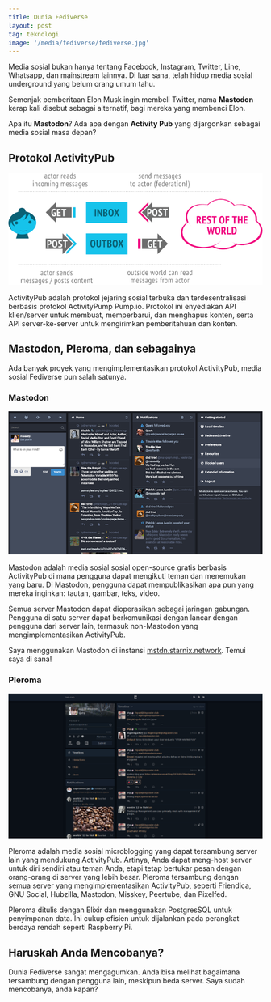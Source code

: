 ```yaml
---
title: Dunia Fediverse
layout: post
tag: teknologi
image: '/media/fediverse/fediverse.jpg'
---
```

Media sosial bukan hanya tentang Facebook, Instagram, Twitter, Line, Whatsapp, dan mainstream lainnya. Di luar sana, telah hidup media sosial underground yang belum orang umum tahu.

Semenjak pemberitaan Elon Musk ingin membeli Twitter, nama **Mastodon** kerap kali disebut sebagai alternatif, bagi mereka yang membenci Elon.

Apa itu **Mastodon**? Ada apa dengan **Activity Pub** yang dijargonkan sebagai media sosial masa depan?
## Protokol ActivityPub
![](/media/fediverse/activitypub.png)

ActivityPub adalah protokol jejaring sosial terbuka dan terdesentralisasi berbasis protokol ActivityPump Pump.io. Protokol ini enyediakan API klien/server untuk membuat, memperbarui, dan menghapus konten, serta API server-ke-server untuk mengirimkan pemberitahuan dan konten.


## Mastodon, Pleroma, dan sebagainya
Ada banyak proyek yang mengimplementasikan protokol ActivityPub, media sosial Fediverse pun salah satunya.

### Mastodon
![](/media/fediverse/mastodon.png)

Mastodon adalah media sosial sosial open-source gratis berbasis ActivityPub di mana pengguna dapat mengikuti teman dan menemukan yang baru. Di Mastodon, pengguna dapat mempublikasikan apa pun yang mereka inginkan: tautan, gambar, teks, video. 

Semua server Mastodon dapat dioperasikan sebagai jaringan gabungan. Pengguna di satu server dapat berkomunikasi dengan lancar dengan pengguna dari server lain, termasuk non-Mastodon yang mengimplementasikan ActivityPub.

Saya menggunakan Mastodon di instansi [mstdn.starnix.network](https://mstdn.starnix.network/@al1r4d). Temui saya di sana!

### Pleroma
![](/media/fediverse/pleroma.png)

Pleroma adalah media sosial microblogging yang dapat tersambung server lain yang mendukung ActivityPub. Artinya, Anda dapat meng-host server untuk diri sendiri atau teman Anda, etapi tetap bertukar pesan dengan orang-orang di server yang lebih besar. Pleroma tersambung dengan semua server yang mengimplementasikan ActivityPub, seperti Friendica, GNU Social, Hubzilla, Mastodon, Misskey, Peertube, dan Pixelfed.

Pleroma ditulis dengan Elixir dan menggunakan PostgresSQL untuk penyimpanan data. Ini cukup efisien untuk dijalankan pada perangkat berdaya rendah seperti Raspberry Pi.

## Haruskah Anda Mencobanya?
Dunia Fediverse sangat mengagumkan. Anda bisa melihat bagaimana tersambung dengan pengguna lain, meskipun beda server. Saya sudah mencobanya, anda kapan?
